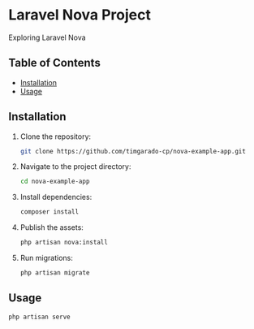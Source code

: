 # Laravel Nova Project
Exploring Laravel Nova

## Table of Contents

- [Installation](#installation)
- [Usage](#usage)

## Installation

1. Clone the repository:

    ```bash
    git clone https://github.com/timgarado-cp/nova-example-app.git
    ```

2. Navigate to the project directory:

    ```bash
    cd nova-example-app
    ```

3. Install dependencies:

    ```bash
    composer install
    ```

4. Publish the assets:

    ```bash
    php artisan nova:install
    ```

5. Run migrations:

    ```bash
    php artisan migrate
    ```


## Usage

   
    php artisan serve
    

